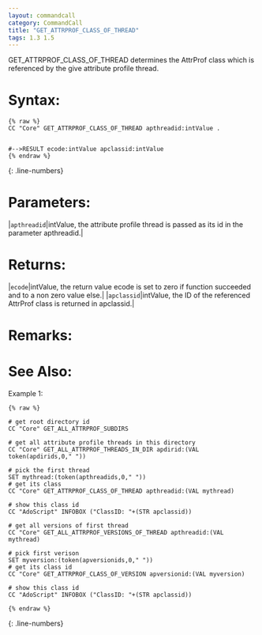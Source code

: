 ```yaml
---
layout: commandcall
category: CommandCall
title: "GET_ATTRPROF_CLASS_OF_THREAD"
tags: 1.3 1.5
---
```


GET_ATTRPROF_CLASS_OF_THREAD determines the AttrProf class which is referenced by the give attribute profile thread.

# Syntax:  

```adoscript
{% raw %}
CC "Core" GET_ATTRPROF_CLASS_OF_THREAD apthreadid:intValue . 


#-->RESULT ecode:intValue apclassid:intValue
{% endraw %}
```
{: .line-numbers}

# Parameters:  

|`apthreadid`|intValue, the attribute profile thread is passed as its id in the parameter apthreadid.|

# Returns:  

|`ecode`|intValue, the return value ecode is set to zero if function succeeded and to a non zero value else.|
|`apclassid`|intValue, the ID of the referenced AttrProf class is returned in apclassid.|

# Remarks:




# See Also:  



Example 1:

```adoscript
{% raw %}

# get root directory id
CC "Core" GET_ALL_ATTRPROF_SUBDIRS

# get all attribute profile threads in this directory
CC "Core" GET_ALL_ATTRPROF_THREADS_IN_DIR apdirid:(VAL token(apdirids,0," "))

# pick the first thread
SET mythread:(token(apthreadids,0," "))
# get its class
CC "Core" GET_ATTRPROF_CLASS_OF_THREAD apthreadid:(VAL mythread)

# show this class id
CC "AdoScript" INFOBOX ("ClassID: "+(STR apclassid))

# get all versions of first thread
CC "Core" GET_ALL_ATTRPROF_VERSIONS_OF_THREAD apthreadid:(VAL mythread)

# pick first verison
SET myversion:(token(apversionids,0," "))
# get its class id
CC "Core" GET_ATTRPROF_CLASS_OF_VERSION apversionid:(VAL myversion)

# show this class id
CC "AdoScript" INFOBOX ("ClassID: "+(STR apclassid))

{% endraw %}
```
{: .line-numbers}

